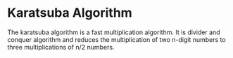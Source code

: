 # Karatsuba Algorithm

The karatsuba algorithm is a fast multiplication algorithm. It is divider and conquer algorithm and reduces the multiplication of two n-digit numbers to three multiplications of n/2 numbers.
